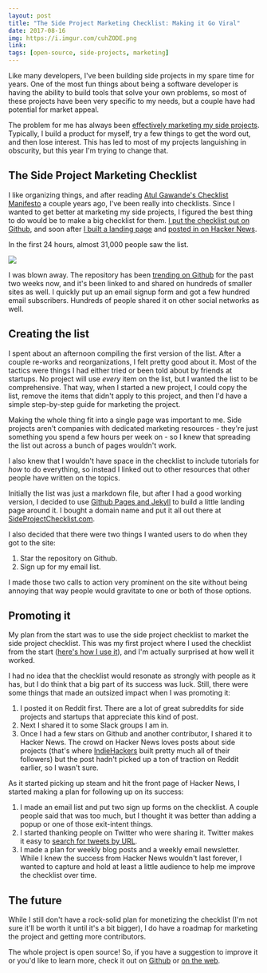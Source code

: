```yaml
---
layout: post
title: "The Side Project Marketing Checklist: Making it Go Viral"
date: 2017-08-16
img: https://i.imgur.com/cuhZODE.png
link: 
tags: [open-source, side-projects, marketing]
---
```

Like many developers, I've been building side projects in my spare time for years. One of the most fun things about being a software developer is having the ability to build tools that solve your own problems, so most of these projects have been very specific to my needs, but a couple have had potential for market appeal.

The problem for me has always been [effectively marketing my side projects](https://www.sideprojectchecklist.com/2017/why/). Typically, I build a product for myself, try a few things to get the word out, and then lose interest. This has led to most of my projects languishing in obscurity, but this year I'm trying to change that.

## The Side Project Marketing Checklist

I like organizing things, and after reading [Atul Gawande's Checklist Manifesto](http://amzn.to/2fLymZ3) a couple years ago, I've been really into checklists. Since I wanted to get better at marketing my side projects, I figured the best thing to do would be to make a big checklist for them. [I put the checklist out on Github](https://github.com/karllhughes/side-project-marketing), and soon after [I built a landing page](https://www.sideprojectchecklist.com/) and [posted in on Hacker News](https://news.ycombinator.com/item?id=14942902).

In the first 24 hours, almost 31,000 people saw the list.

![](https://i.imgur.com/f9zRhQ0.png)

I was blown away. The repository has been [trending on Github](https://twitter.com/KarlLHughes/status/894619969316638720) for the past two weeks now, and it's been linked to and shared on hundreds of smaller sites as well. I quickly put up an email signup form and got a few hundred email subscribers. Hundreds of people shared it on other social networks as well.

## Creating the list

I spent about an afternoon compiling the first version of the list. After a couple re-works and reorganizations, I felt pretty good about it. Most of the tactics were things I had either tried or been told about by friends at startups. No project will use _every_ item on the list, but I wanted the list to be comprehensive. That way, when I started a new project, I could copy the list, remove the items that didn't apply to this project, and then I'd have a simple step-by-step guide for marketing the project.

Making the whole thing fit into a single page was important to me. Side projects aren't companies with dedicated marketing resources - they're just something you spend a few hours per week on - so I knew that spreading the list out across a bunch of pages wouldn't work.

I also knew that I wouldn't have space in the checklist to include tutorials for _how_ to do everything, so instead I linked out to other resources that other people have written on the topics.

Initially the list was just a markdown file, but after I had a good working version, I decided to use [Github Pages and Jekyll](https://help.github.com/articles/using-jekyll-as-a-static-site-generator-with-github-pages/) to build a little landing page around it. I bought a domain name and put it all out there at [SideProjectChecklist.com](https://www.sideprojectchecklist.com/).

I also decided that there were two things I wanted users to do when they got to the site:

1. Star the repository on Github.
2. Sign up for my email list.

I made those two calls to action very prominent on the site without being annoying that way people would gravitate to one or both of those options.

## Promoting it

My plan from the start was to use the side project checklist to market the side project checklist. This was my first project where I used the checklist from the start ([here's how I use it](https://www.sideprojectchecklist.com/2017/how-to-use/)), and I'm actually surprised at how well it worked.

I had no idea that the checklist would resonate as strongly with people as it has, but I do think that a big part of its success was luck. Still, there were some things that made an outsized impact when I was promoting it:

1. I posted it on Reddit first. There are a lot of great subreddits for side projects and startups that appreciate this kind of post.
2. Next I shared it to some Slack groups I am in.
3. Once I had a few stars on Github and another contributor, I shared it to Hacker News. The crowd on Hacker News loves posts about side projects (that's where [IndieHackers](https://www.indiehackers.com/) built pretty much all of their followers) but the post hadn't picked up a ton of traction on Reddit earlier, so I wasn't sure.

As it started picking up steam and hit the front page of Hacker News, I started making a plan for following up on its success:

1. I made an email list and put two sign up forms on the checklist. A couple people said that was too much, but I thought it was better than adding a popup or one of those exit-intent things.
2. I started thanking people on Twitter who were sharing it. Twitter makes it easy to [search for tweets by URL](https://twitter.com/search?q=https%3A%2F%2Fwww.sideprojectchecklist.com&src=typd).
3. I made a plan for weekly blog posts and a weekly email newsletter. While I knew the success from Hacker News wouldn't last forever, I wanted to capture and hold at least a little audience to help me improve the checklist over time.

## The future

While I still don't have a rock-solid plan for monetizing the checklist (I'm not sure it'll be worth it until it's a bit bigger), I do have a roadmap for marketing the project and getting more contributors.

The whole project is open source! So, if you have a suggestion to improve it or you'd like to learn more, check it out on [Github](https://github.com/karllhughes/side-project-marketing) or [on the web](https://www.sideprojectchecklist.com/).

